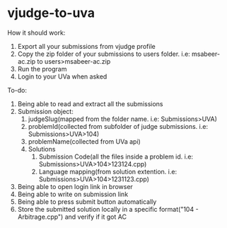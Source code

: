 # vjudge-to-uva

How it should work:
1. Export all your submissions from vjudge profile
2. Copy the zip folder of your submissions to users folder. i.e: msabeer-ac.zip to users>msabeer-ac.zip
3. Run the program
4. Login to your UVa when asked

To-do:
1. Being able to read and extract all the submissions
2. Submission object:
    1. judgeSlug(mapped from the folder name. i.e: Submissions>UVA)
    2. problemId(collected from subfolder of judge submissions. i.e: Submissions>UVA>104)
    3. problemName(collected from UVa api)
    4. Solutions
        1. Submission Code(all the files inside a problem id. i.e: Submissions>UVA>104>123124.cpp)
        2. Language mapping(from solution extention. i.e: Submissions>UVA>104>1231123.cpp)
3. Being able to open login link in browser
4. Being able to write on submission link
5. Being able to press submit button automatically
6. Store the submitted solution locally in a specific format("104 - Arbitrage.cpp") and verify if it got AC